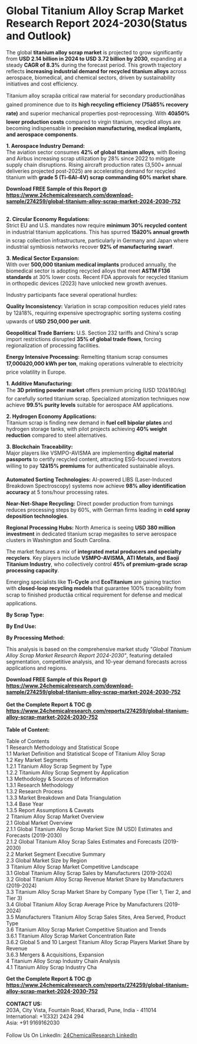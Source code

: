 <h1>Global Titanium Alloy Scrap Market Research Report 2024-2030(Status and Outlook)</h1><p>The global <strong>titanium alloy scrap market</strong> is projected to grow significantly from <strong>USD 2.14 billion in 2024 to USD 3.72 billion by 2030</strong>, expanding at a steady <strong>CAGR of 8.3%</strong> during the forecast period. This growth trajectory reflects <strong>increasing industrial demand for recycled titanium alloys</strong> across aerospace, biomedical, and chemical sectors, driven by sustainability initiatives and cost efficiency.</p><p>Titanium alloy scrapâa critical raw material for secondary productionâhas gained prominence due to its <strong>high recycling efficiency (75â85% recovery rate)</strong> and superior mechanical properties post-reprocessing. With <strong>40â50% lower production costs</strong> compared to virgin titanium, recycled alloys are becoming indispensable in <strong>precision manufacturing, medical implants, and aerospace components</strong>.</p><p><strong>1. Aerospace Industry Demand:</strong><br>
The aviation sector consumes <strong>42% of global titanium alloys</strong>, with Boeing and Airbus increasing scrap utilization by 28% since 2022 to mitigate supply chain disruptions. Rising aircraft production rates (3,500+ annual deliveries projected post-2025) are accelerating demand for recycled titanium with <strong>grade 5 (Ti-6Al-4V) scrap commanding 60% market share</strong>.</p><div><b>Download FREE Sample of this Report @ 
            <a href="https://www.24chemicalresearch.com/download-sample/274259/global-titanium-alloy-scrap-market-2024-2030-752">
            https://www.24chemicalresearch.com/download-sample/274259/global-titanium-alloy-scrap-market-2024-2030-752</a></b></div><br><p><strong>2. Circular Economy Regulations:</strong><br>
Strict EU and U.S. mandates now require <strong>minimum 30% recycled content</strong> in industrial titanium applications. This has spurred <strong>15â20% annual growth</strong> in scrap collection infrastructure, particularly in Germany and Japan where industrial symbiosis networks recover <strong>92% of manufacturing swarf</strong>.</p><p><strong>3. Medical Sector Expansion:</strong><br>  
With over <strong>500,000 titanium medical implants</strong> produced annually, the biomedical sector is adopting recycled alloys that meet <strong>ASTM F136 standards</strong> at 30% lower costs. Recent FDA approvals for recycled titanium in orthopedic devices (2023) have unlocked new growth avenues.</p><p>Industry participants face several operational hurdles:</p><p><strong>Quality Inconsistency:</strong> Variation in scrap composition reduces yield rates by 12â18%, requiring expensive spectrographic sorting systems costing upwards of <strong>USD 250,000 per unit</strong>.</p><p><strong>Geopolitical Trade Barriers:</strong> U.S. Section 232 tariffs and China's scrap import restrictions disrupted <strong>35% of global trade flows</strong>, forcing regionalization of processing facilities.</p><p><strong>Energy Intensive Processing:</strong> Remelting titanium scrap consumes <strong>17,000â20,000 kWh per ton</strong>, making operations vulnerable to electricity price volatility in Europe.</p><p><strong>1. Additive Manufacturing:</strong><br>
The <strong>3D printing powder market</strong> offers premium pricing (USD 120â180/kg) for carefully sorted titanium scrap. Specialized atomization techniques now achieve <strong>99.5% purity levels</strong> suitable for aerospace AM applications.</p><p><strong>2. Hydrogen Economy Applications:</strong><br>
Titanium scrap is finding new demand in <strong>fuel cell bipolar plates</strong> and hydrogen storage tanks, with pilot projects achieving <strong>40% weight reduction</strong> compared to steel alternatives.</p><p><strong>3. Blockchain Traceability:</strong><br>
Major players like VSMPO-AVISMA are implementing <strong>digital material passports</strong> to certify recycled content, attracting ESG-focused investors willing to pay <strong>12â15% premiums</strong> for authenticated sustainable alloys.</p><p><strong>Automated Sorting Technologies:</strong> AI-powered LIBS (Laser-Induced Breakdown Spectroscopy) systems now achieve <strong>98% alloy identification accuracy</strong> at 5 tons/hour processing rates.</p><p><strong>Near-Net-Shape Recycling:</strong> Direct powder production from turnings reduces processing steps by 60%, with German firms leading in <strong>cold spray deposition technologies</strong>.</p><p><strong>Regional Processing Hubs:</strong> North America is seeing <strong>USD 380 million investment</strong> in dedicated titanium scrap megasites to serve aerospace clusters in Washington and South Carolina.</p><p>The market features a mix of <strong>integrated metal producers and specialty recyclers</strong>. Key players include <strong>VSMPO-AVISMA, ATI Metals, and Baoji Titanium Industry</strong>, who collectively control <strong>45% of premium-grade scrap processing capacity</strong>.</p><p>Emerging specialists like <strong>Ti-Cycle</strong> and <strong>EcoTitanium</strong> are gaining traction with <strong>closed-loop recycling models</strong> that guarantee 100% traceability from scrap to finished productâa critical requirement for defense and medical applications.</p><p><strong>By Scrap Type:</strong></p><p><strong>By End Use:</strong></p><p><strong>By Processing Method:</strong></p><p>This analysis is based on the comprehensive market study <em>"Global Titanium Alloy Scrap Market Research Report 2024-2030"</em>, featuring detailed segmentation, competitive analysis, and 10-year demand forecasts across applications and regions.</p><div><b>Download FREE Sample of this Report @ 
            <a href="https://www.24chemicalresearch.com/download-sample/274259/global-titanium-alloy-scrap-market-2024-2030-752">
            https://www.24chemicalresearch.com/download-sample/274259/global-titanium-alloy-scrap-market-2024-2030-752</a></b></div><br><div><b>Get the Complete Report & TOC @ 
            <a href="https://www.24chemicalresearch.com/reports/274259/global-titanium-alloy-scrap-market-2024-2030-752">
            https://www.24chemicalresearch.com/reports/274259/global-titanium-alloy-scrap-market-2024-2030-752</a></b></div><br>
            <b>Table of Content:</b><p>Table of Contents<br />
1 Research Methodology and Statistical Scope<br />
1.1 Market Definition and Statistical Scope of Titanium Alloy Scrap<br />
1.2 Key Market Segments<br />
1.2.1 Titanium Alloy Scrap Segment by Type<br />
1.2.2 Titanium Alloy Scrap Segment by Application<br />
1.3 Methodology & Sources of Information<br />
1.3.1 Research Methodology<br />
1.3.2 Research Process<br />
1.3.3 Market Breakdown and Data Triangulation<br />
1.3.4 Base Year<br />
1.3.5 Report Assumptions & Caveats<br />
2 Titanium Alloy Scrap Market Overview<br />
2.1 Global Market Overview<br />
2.1.1 Global Titanium Alloy Scrap Market Size (M USD) Estimates and Forecasts (2019-2030)<br />
2.1.2 Global Titanium Alloy Scrap Sales Estimates and Forecasts (2019-2030)<br />
2.2 Market Segment Executive Summary<br />
2.3 Global Market Size by Region<br />
3 Titanium Alloy Scrap Market Competitive Landscape<br />
3.1 Global Titanium Alloy Scrap Sales by Manufacturers (2019-2024)<br />
3.2 Global Titanium Alloy Scrap Revenue Market Share by Manufacturers (2019-2024)<br />
3.3 Titanium Alloy Scrap Market Share by Company Type (Tier 1, Tier 2, and Tier 3)<br />
3.4 Global Titanium Alloy Scrap Average Price by Manufacturers (2019-2024)<br />
3.5 Manufacturers Titanium Alloy Scrap Sales Sites, Area Served, Product Type<br />
3.6 Titanium Alloy Scrap Market Competitive Situation and Trends<br />
3.6.1 Titanium Alloy Scrap Market Concentration Rate<br />
3.6.2 Global 5 and 10 Largest Titanium Alloy Scrap Players Market Share by Revenue<br />
3.6.3 Mergers & Acquisitions, Expansion<br />
4 Titanium Alloy Scrap Industry Chain Analysis<br />
4.1 Titanium Alloy Scrap Industry Cha</p><div><b>Get the Complete Report & TOC @ 
            <a href="https://www.24chemicalresearch.com/reports/274259/global-titanium-alloy-scrap-market-2024-2030-752">
            https://www.24chemicalresearch.com/reports/274259/global-titanium-alloy-scrap-market-2024-2030-752</a></b></div><br><b>CONTACT US:</b><br>
            203A, City Vista, Fountain Road, Kharadi, Pune, India - 411014<br>
            International: +1(332) 2424 294<br>
            Asia: +91 9169162030 <br><br>
            Follow Us On LinkedIn: <a href="https://www.linkedin.com/company/24chemicalresearch/">24ChemicalResearch LinkedIn</a>